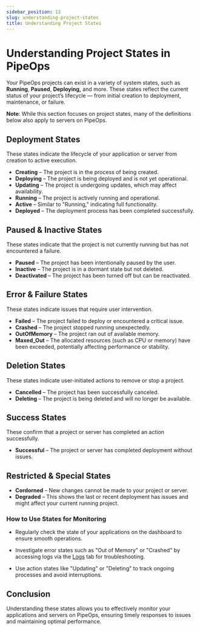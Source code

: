 ```yaml
---
sidebar_position: 13
slug: understanding-project-states
title: Understanding Project States
---
```


# Understanding Project States in PipeOps

Your PipeOps projects can exist in a variety of system states, such as **Running**, **Paused**, **Deploying,** and more. These states reflect the current status of your project’s lifecycle — from initial creation to deployment, maintenance, or failure.

**Note**: While this section focuses on project states, many of the definitions below also apply to servers on PipeOps.


## Deployment States

These states indicate the lifecycle of your application or server from creation to active execution.

- **Creating** – The project is in the process of being created.
- **Deploying** – The project is being deployed and is not yet operational.
- **Updating** – The project is undergoing updates, which may affect availability.
- **Running** – The project is actively running and operational.
- **Active** – Similar to "Running," indicating full functionality.
- **Deployed** – The deployment process has been completed successfully.


## Paused & Inactive States
These states indicate that the project is not currently running but has not encountered a failure.

- **Paused** – The project has been intentionally paused by the user.
- **Inactive** – The project is in a dormant state but not deleted.
- **Deactivated** – The project has been turned off but can be reactivated.


## Error & Failure States
These states indicate issues that require user intervention.

- **Failed** – The project failed to deploy or encountered a critical issue.
- **Crashed** – The project stopped running unexpectedly.
- **OutOfMemory** – The project ran out of available memory.
- **Maxed_Out** – The allocated resources (such as CPU or memory) have been exceeded, potentially affecting performance or stability.


## Deletion States
These states indicate user-initiated actions to remove or stop a project.

- **Cancelled** – The project has been successfully canceled.
- **Deleting** – The project is being deleted and will no longer be available.


## Success States
These confirm that a project or server has completed an action successfully.
- **Successful** – The project or server has completed deployment without issues.


## Restricted & Special States
- **Cordorned** – New changes cannot be made to your project or server.
- **Degraded** – This shows the last or recent deployment has issues and might affect your current running project.


### How to Use States for Monitoring
- Regularly check the state of your applications on the dashboard to ensure smooth operations.

- Investigate error states such as "Out of Memory" or "Crashed" by accessing logs via the [Logs](/docs/projects/logs-and-events.md) tab for troubleshooting.

- Use action states like "Updating" or "Deleting" to track ongoing processes and avoid interruptions.

## Conclusion
Understanding these states allows you to effectively monitor your applications and servers on PipeOps, ensuring timely responses to issues and maintaining optimal performance.